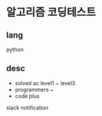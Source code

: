 # 알고리즘 코딩테스트
## lang
python
## desc
- solved ac level1 ~ level3
- programmers ~
- code plus

slack notification
